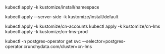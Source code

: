 kubectl apply -k kustomize/install/namespace


kubectl apply --server-side -k kustomize/install/default

kubectl apply -k kustomize/cn-accounts
kubectl apply -k kustomize/cn-lms
kubectl apply -k kustomize/cn-lms-prod

kubectl -n postgres-operator get svc --selector=postgres-operator.crunchydata.com/cluster=cn-lms

